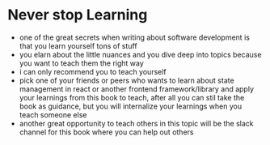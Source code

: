 # Never stop Learning

- one of the great secrets when writing about software development is that you learn yourself tons of stuff
- you elarn about the little nuances and you dive deep into topics because you want to teach them the right way
- i can only recommend you to teach yourself
- pick one of your friends or peers who wants to learn about state management in react or another frontend framework/library and apply your learnings from this book to teach, after all you can stil take the book as guidance, but you will internalize your learnings when you teach someone else
- another great opportunity to teach others in this topic will be the slack channel for this book where you can help out others